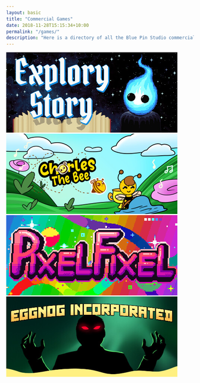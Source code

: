 ```yaml
---
layout: basic
title: "Commercial Games"
date: 2018-11-28T15:15:34+10:00
permalink: "/games/"
description: "Here is a directory of all the Blue Pin Studio commercial games!"
---
```

[![Explory Story](/assets/images/games/exploryheader.jpg)](/explory-story/)
[![Charles the Bee](/assets/images/games/charlesheader.jpg)](/charles-the-bee/)
[![Pixel Fixel](/assets/images/games/pixelheader.jpg)](/pixel-fixel/)
[![Eggnog Incorporated](/assets/images/games/eggnogheader.jpg)](/eggnog-inc/)
